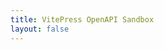 ```yaml
---
title: VitePress OpenAPI Sandbox
layout: false
---
```


<script setup lang="ts">
import Sandbox from '../.vitepress/theme/components/sandbox/Sandbox.vue'
</script>

<Sandbox />

